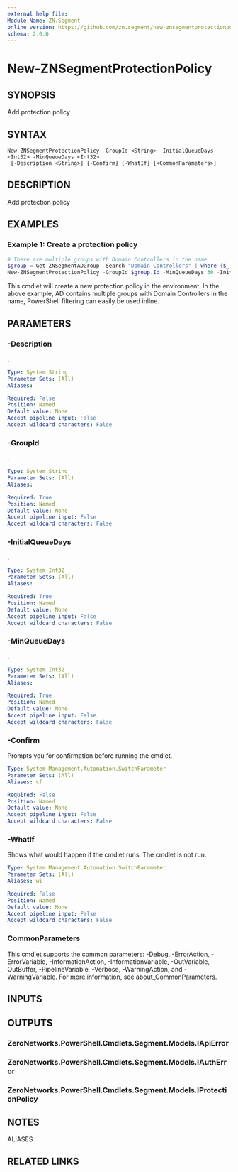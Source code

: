 ```yaml
---
external help file:
Module Name: ZN.Segment
online version: https://github.com/zn.segment/new-znsegmentprotectionpolicy
schema: 2.0.0
---
```


# New-ZNSegmentProtectionPolicy

## SYNOPSIS
Add protection policy

## SYNTAX

```
New-ZNSegmentProtectionPolicy -GroupId <String> -InitialQueueDays <Int32> -MinQueueDays <Int32>
 [-Description <String>] [-Confirm] [-WhatIf] [<CommonParameters>]
```

## DESCRIPTION
Add protection policy

## EXAMPLES

### Example 1: Create a protection policy
```powershell
# There are multiple groups with Domain Controllers in the name
$group = Get-ZNSegmentADGroup -Search "Domain Controllers" | where {$_.Name -eq "Domain Controllers"}
New-ZNSegmentProtectionPolicy -GroupId $group.Id -MinQueueDays 30 -InitialQueueDays 30
```

This cmdlet will create a new protection policy in the environment.
In the above example, AD contains multiple groups with Domain Controllers in the name, PowerShell filtering can easily be used inline.

## PARAMETERS

### -Description
.

```yaml
Type: System.String
Parameter Sets: (All)
Aliases:

Required: False
Position: Named
Default value: None
Accept pipeline input: False
Accept wildcard characters: False
```

### -GroupId
.

```yaml
Type: System.String
Parameter Sets: (All)
Aliases:

Required: True
Position: Named
Default value: None
Accept pipeline input: False
Accept wildcard characters: False
```

### -InitialQueueDays
.

```yaml
Type: System.Int32
Parameter Sets: (All)
Aliases:

Required: True
Position: Named
Default value: None
Accept pipeline input: False
Accept wildcard characters: False
```

### -MinQueueDays
.

```yaml
Type: System.Int32
Parameter Sets: (All)
Aliases:

Required: True
Position: Named
Default value: None
Accept pipeline input: False
Accept wildcard characters: False
```

### -Confirm
Prompts you for confirmation before running the cmdlet.

```yaml
Type: System.Management.Automation.SwitchParameter
Parameter Sets: (All)
Aliases: cf

Required: False
Position: Named
Default value: None
Accept pipeline input: False
Accept wildcard characters: False
```

### -WhatIf
Shows what would happen if the cmdlet runs.
The cmdlet is not run.

```yaml
Type: System.Management.Automation.SwitchParameter
Parameter Sets: (All)
Aliases: wi

Required: False
Position: Named
Default value: None
Accept pipeline input: False
Accept wildcard characters: False
```

### CommonParameters
This cmdlet supports the common parameters: -Debug, -ErrorAction, -ErrorVariable, -InformationAction, -InformationVariable, -OutVariable, -OutBuffer, -PipelineVariable, -Verbose, -WarningAction, and -WarningVariable. For more information, see [about_CommonParameters](http://go.microsoft.com/fwlink/?LinkID=113216).

## INPUTS

## OUTPUTS

### ZeroNetworks.PowerShell.Cmdlets.Segment.Models.IApiError

### ZeroNetworks.PowerShell.Cmdlets.Segment.Models.IAuthError

### ZeroNetworks.PowerShell.Cmdlets.Segment.Models.IProtectionPolicy

## NOTES

ALIASES

## RELATED LINKS

